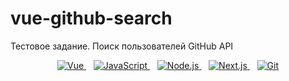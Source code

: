 # vue-github-search
Тестовое задание. Поиск пользователей GitHub API
<br />
<div align="center">
    <a href="https://www.cluemediator.com/category/reactjs">
        <img alt="Vue"
            src="https://img.shields.io/badge/-Vue-42b883?style=for-the-badge&logo=vue&logoColor=black" />
    </a>
    &nbsp;&nbsp;
    <a href="https://www.cluemediator.com/category/javascript">
        <img alt="JavaScript"
            src="https://img.shields.io/badge/-JavaScript-F7DF1E?style=for-the-badge&logo=javascript&logoColor=black" />
    </a>
    &nbsp;&nbsp;
    <a href="https://www.cluemediator.com/category/node-js">
        <img alt="Node.js"
            src="https://img.shields.io/badge/-Node.js-339933?style=for-the-badge&logo=node.js&logoColor=white" />
    </a>
    &nbsp;&nbsp;
    <a href="https://www.cluemediator.com/category/next-js">
        <img alt="Next.js"
            src="https://img.shields.io/badge/-Next.js-000000?style=for-the-badge&logo=next.js&logoColor=white" />
    </a>
    &nbsp;&nbsp;
    <a href="https://www.cluemediator.com/category/git">
        <img alt="Git" src="https://img.shields.io/badge/-Git-F05032?style=for-the-badge&logo=git&logoColor=white" />
    </a>
</div>

